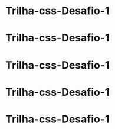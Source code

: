 # Trilha-css-Desafio-1
# Trilha-css-Desafio-1
# Trilha-css-Desafio-1
# Trilha-css-Desafio-1
# Trilha-css-Desafio-1
